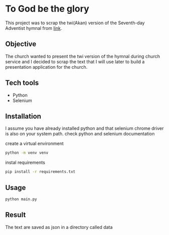 # To God be the glory

This project was to scrap the twi(Akan) version of the Seventh-day Adventist hymnal from [link](https://www.hymnalaccompanist.com/twi/twinumber.html).

## Objective
The church wanted to present the twi version of the hymnal during church service and I decided to scrap the text that I will use later to build a presentation application for the church.

## Tech tools
- Python
- Selenium

## Installation
I assume you have already installed python and that selenium chrome driver is also on your system path. check python and selenium documentation

create a virtual environment
```sh
python -m venv venv
```
instal requirements
```sh
pip install -r requirements.txt
```

## Usage
```sh
python main.py
```

## Result
The text are saved as json in a directory called data